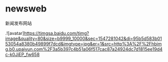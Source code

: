 # newsweb


新闻发布网站


.![avatar]https://timgsa.baidu.com/timg?image&quality=80&size=b9999_10000&sec=1547281042&di=95b5d583b0153054a8380b49899f7dcd&imgtype=jpg&er=1&src=http%3A%2F%2Fhbimg.b0.upaiyun.com%2F3a5b397c4b51a06f517cac87a24924dc7d1815ee19d4c-k0JiEP_fw658
